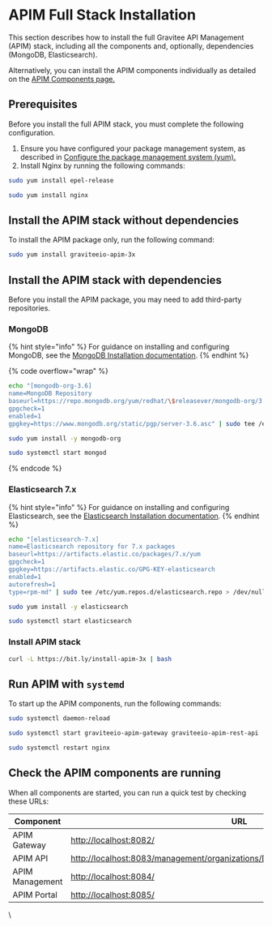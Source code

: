 # APIM Full Stack Installation

This section describes how to install the full Gravitee API Management (APIM) stack, including all the components and, optionally, dependencies (MongoDB, Elasticsearch).&#x20;

Alternatively, you can install the APIM components individually as detailed on the [APIM Components page.](apim-components/)

## Prerequisites

Before you install the full APIM stack, you must complete the following configuration.

1. Ensure you have configured your package management system, as described in [Configure the package management system (yum).](./#configure-the-package-management-system-yum)
2. Install Nginx by running the following commands:

```sh
sudo yum install epel-release

sudo yum install nginx
```

## Install the APIM stack without dependencies

To install the APIM package only, run the following command:

```sh
sudo yum install graviteeio-apim-3x
```

## Install the APIM stack with dependencies

Before you install the APIM package, you may need to add third-party repositories.

### **MongoDB**

{% hint style="info" %}
For guidance on installing and configuring MongoDB, see the [MongoDB Installation documentation](https://docs.mongodb.com/v3.6/tutorial/install-mongodb-on-red-hat/).
{% endhint %}

{% code overflow="wrap" %}
```sh
echo "[mongodb-org-3.6]
name=MongoDB Repository
baseurl=https://repo.mongodb.org/yum/redhat/\$releasever/mongodb-org/3.6/x86_64/
gpgcheck=1
enabled=1
gpgkey=https://www.mongodb.org/static/pgp/server-3.6.asc" | sudo tee /etc/yum.repos.d/mongodb-org-3.6.repo > /dev/null

sudo yum install -y mongodb-org

sudo systemctl start mongod
```
{% endcode %}

### **Elasticsearch 7.x**

{% hint style="info" %}
For guidance on installing and configuring Elasticsearch, see the [Elasticsearch Installation documentation](https://www.elastic.co/guide/en/elasticsearch/reference/7.6/rpm.html#rpm-repo).
{% endhint %}

```sh
echo "[elasticsearch-7.x]
name=Elasticsearch repository for 7.x packages
baseurl=https://artifacts.elastic.co/packages/7.x/yum
gpgcheck=1
gpgkey=https://artifacts.elastic.co/GPG-KEY-elasticsearch
enabled=1
autorefresh=1
type=rpm-md" | sudo tee /etc/yum.repos.d/elasticsearch.repo > /dev/null

sudo yum install -y elasticsearch

sudo systemctl start elasticsearch
```

### Install APIM stack

```sh
curl -L https://bit.ly/install-apim-3x | bash
```

## Run APIM with `systemd`

To start up the APIM components, run the following commands:

```sh
sudo systemctl daemon-reload

sudo systemctl start graviteeio-apim-gateway graviteeio-apim-rest-api

sudo systemctl restart nginx
```

## Check the APIM components are running

When all components are started, you can run a quick test by checking these URLs:

| Component       | URL                                                                                                                                                                  |
| --------------- | -------------------------------------------------------------------------------------------------------------------------------------------------------------------- |
| APIM Gateway    | [http://localhost:8082/](http://localhost:8082/)                                                                                                                     |
| APIM API        | [http://localhost:8083/management/organizations/DEFAULT/environments/DEFAULT/apis](http://localhost:8083/management/organizations/DEFAULT/environments/DEFAULT/apis) |
| APIM Management | [http://localhost:8084/](http://localhost:8084/)                                                                                                                     |
| APIM Portal     | [http://localhost:8085/](http://localhost:8085/)                                                                                                                     |

\
